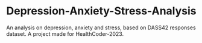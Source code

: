 # Depression-Anxiety-Stress-Analysis
An analysis on depression, anxiety and stress, based on DASS42 responses dataset.
A project made for HealthCoder-2023.
